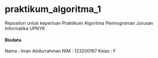 # praktikum_algoritma_1
Repositori untuk keperluan Praktikum Algoritma Pemrograman Jurusan Informatika UPNYK

#### Biodata
 Nama	: Iman Abdurrahman
 NIM	: 123200167
 Kelas	: F
